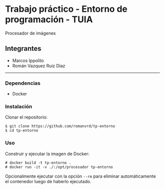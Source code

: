 # Trabajo práctico - Entorno de programación - TUIA

Procesador de imágenes

## Integrantes

- Marcos Ippolito
- Román Vazquez Ruiz Díaz

---

### Dependencias

- Docker

### Instalación

Clonar el repositorio:

```console
$ git clone https://github.com/romanvrd/tp-entorno
$ cd tp-entorno
```

### Uso

Construir y ejecutar la imagen de Docker:

```console
# docker build -t tp-entorno .
# docker run -it -v ./:/opt/procesador tp-entorno
```
Opcionalmente ejecutar con la opción `--rm` para eliminar automáticamente el contenedor luego de haberlo ejecutado.